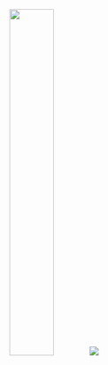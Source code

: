 
<div align="center">

<picture>
  <source
    srcset="https://github.com/szres/.github/assets/1407471/32764400-f089-4279-8f94-df79cd82df43"
    media="(prefers-color-scheme: dark)"
  />
  <source
    srcset="https://github.com/szres/.github/assets/1407471/f1804044-952d-4b12-bfe3-1cd82c13c233"
    media="(prefers-color-scheme: light), (prefers-color-scheme: no-preference)"
  />
  <img width="40%" src="https://github.com/szres/.github/assets/1407471/32764400-f089-4279-8f94-df79cd82df43" />
</picture>

<picture>
  <source
    srcset="https://capsule-render.vercel.app/api?type=transparent&height=70&color=4267a7&text=SZRES&fontSize=60&animation=fadeIn&desc=SHENZHEN%20RESISTANCE&descAlignY=85&descSize=16&fontColor=EEEEEE"
    media="(prefers-color-scheme: dark)"
  />
  <source
    srcset="https://capsule-render.vercel.app/api?type=transparent&height=70&text=SZRES&fontSize=60&animation=fadeIn&desc=SHENZHEN%20RESISTANCE&descAlignY=85&descSize=16&fontColor=4267a7"
    media="(prefers-color-scheme: light), (prefers-color-scheme: no-preference)"
  />
  <img src="https://capsule-render.vercel.app/api?type=transparent&height=70&color=4267a7&text=SZRES&fontSize=60&animation=fadeIn&desc=SHENZHEN%20RESISTANCE&descAlignY=85&descSize=16&fontColor=EEEEEE"/>
</picture>

</div>
